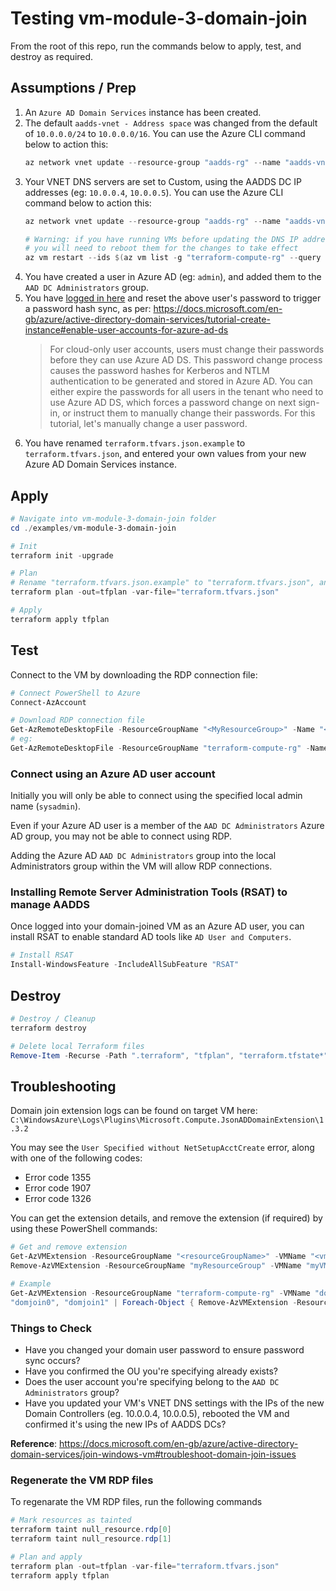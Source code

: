 # Testing vm-module-3-domain-join

From the root of this repo, run the commands below to apply, test, and destroy as required.

## Assumptions / Prep

1. An `Azure AD Domain Services` instance has been created.
1. The default `aadds-vnet - Address space`  was changed from the default of `10.0.0.0/24` to `10.0.0.0/16`.
You can use the Azure CLI command below to action this:
    ```powershell
    az network vnet update --resource-group "aadds-rg" --name "aadds-vnet" --address-prefixes "10.0.0.0/16"
    ```
1. Your VNET DNS servers are set to Custom, using the AADDS DC IP addresses (eg: `10.0.0.4`, `10.0.0.5`).
You can use the Azure CLI command below to action this:
    ```powershell
    az network vnet update --resource-group "aadds-rg" --name "aadds-vnet" --dns-servers "10.0.0.4" "10.0.0.5"

    # Warning: if you have running VMs before updating the DNS IP addresses
    # you will need to reboot them for the changes to take effect
    az vm restart --ids $(az vm list -g "terraform-compute-rg" --query "[].id" -o tsv)
    ```
1. You have created a user in Azure AD (eg: `admin`), and added them to the `AAD DC Administrators`  group.
1. You have [logged in here](https://account.activedirectory.windowsazure.com/) and reset the above user's password
   to trigger a password hash sync, as per:
   https://docs.microsoft.com/en-gb/azure/active-directory-domain-services/tutorial-create-instance#enable-user-accounts-for-azure-ad-ds
    > For cloud-only user accounts, users must change their passwords before they can use Azure AD DS.
    This password change process causes the password hashes for Kerberos and NTLM authentication to be generated
    and stored in Azure AD. You can either expire the passwords for all users in the tenant who need to use
    Azure AD DS, which forces a password change on next sign-in, or instruct them to manually change their
    passwords. For this tutorial, let's manually change a user password.
1. You have renamed `terraform.tfvars.json.example` to `terraform.tfvars.json`, and entered your own values from your
new Azure AD Domain Services instance.

## Apply

```powershell
# Navigate into vm-module-3-domain-join folder
cd ./examples/vm-module-3-domain-join

# Init
terraform init -upgrade

# Plan
# Rename "terraform.tfvars.json.example" to "terraform.tfvars.json", and enter your own values
terraform plan -out=tfplan -var-file="terraform.tfvars.json"

# Apply
terraform apply tfplan
```

## Test

Connect to the VM by downloading the RDP connection file:
```powershell
# Connect PowerShell to Azure
Connect-AzAccount

# Download RDP connection file
Get-AzRemoteDesktopFile -ResourceGroupName "<MyResourceGroup>" -Name "<MyVmName>" -LocalPath "$PWD/<MyVmName>.rdp"
# eg:
Get-AzRemoteDesktopFile -ResourceGroupName "terraform-compute-rg" -Name "domjoin0" -LocalPath "$PWD/domjoin0.rdp"
```

### Connect using an Azure AD user account

Initially you will only be able to connect using the specified local admin name (`sysadmin`).

Even if your Azure AD user is a member of the `AAD DC Administrators` Azure AD group, you may not be able to connect
using RDP.

Adding the Azure AD `AAD DC Administrators` group into the local Administrators group within the VM will allow RDP
connections.

### Installing Remote Server Administration Tools (RSAT) to manage AADDS

Once logged into your domain-joined VM as an Azure AD user, you can install RSAT to enable standard AD tools like
`AD User and Computers`.

```powershell
# Install RSAT
Install-WindowsFeature -IncludeAllSubFeature "RSAT"
```

## Destroy

```powershell
# Destroy / Cleanup
terraform destroy

# Delete local Terraform files
Remove-Item -Recurse -Path ".terraform", "tfplan", "terraform.tfstate*"
```

## Troubleshooting

Domain join extension logs can be found on target VM here: `C:\WindowsAzure\Logs\Plugins\Microsoft.Compute.JsonADDomainExtension\1.3.2`

You may see the `User Specified without NetSetupAcctCreate` error, along with one of the following codes:

- Error code 1355
- Error code 1907
- Error code 1326

You can get the extension details, and remove the extension (if required) by using these PowerShell commands:

```powershell
# Get and remove extension
Get-AzVMExtension -ResourceGroupName "<resourceGroupName>" -VMName "<vmName>" -Name "myExtensionName"
Remove-AzVMExtension -ResourceGroupName "myResourceGroup" -VMName "myVM" -Name "myExtensionName" -Force

# Example
Get-AzVMExtension -ResourceGroupName "terraform-compute-rg" -VMName "domjoin0" -Name "domjoinext"
"domjoin0", "domjoin1" | Foreach-Object { Remove-AzVMExtension -ResourceGroupName "terraform-compute-rg" -VMName $_ -Name "domjoinext" -Force -Verbose }
```

### Things to Check

- Have you changed your domain user password to ensure password sync occurs?
- Have you confirmed the OU you're specifying already exists?
- Does the user account you're specifying belong to the `AAD DC Administrators` group?
- Have you updated your VM's VNET DNS settings with the IPs of the new Domain Controllers (eg. 10.0.0.4, 10.0.0.5),
  rebooted the VM and confirmed it's using the new IPs of AADDS DCs?

**Reference**: https://docs.microsoft.com/en-gb/azure/active-directory-domain-services/join-windows-vm#troubleshoot-domain-join-issues

### Regenerate the VM RDP files

To regenarate the VM RDP files, run the following commands

```powershell
# Mark resources as tainted
terraform taint null_resource.rdp[0]
terraform taint null_resource.rdp[1]

# Plan and apply
terraform plan -out=tfplan -var-file="terraform.tfvars.json"
terraform apply tfplan
```
